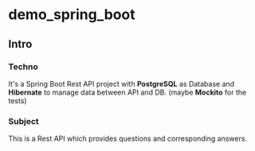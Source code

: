 # demo_spring_boot
## Intro
### Techno
It's a Spring Boot Rest API project with **PostgreSQL** as Database and **Hibernate** to manage 
data between API and DB. (maybe **Mockito** for the tests)

### Subject
This is a Rest API which provides questions and corresponding answers.


